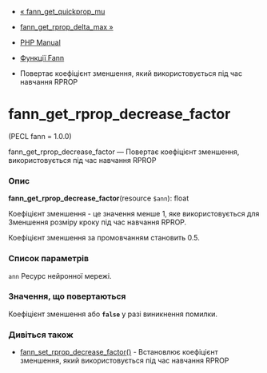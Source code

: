 - [« fann_get_quickprop_mu](function.fann-get-quickprop-mu.md)
- [fann_get_rprop_delta_max »](function.fann-get-rprop-delta-max.md)

- [PHP Manual](index.md)
- [Функції Fann](ref.fann.md)
- Повертає коефіцієнт зменшення, який використовується під час навчання
RPROP

# fann_get_rprop_decrease_factor

(PECL fann = 1.0.0)

fann_get_rprop_decrease_factor — Повертає коефіцієнт зменшення,
використовується під час навчання RPROP

### Опис

**fann_get_rprop_decrease_factor**(resource `$ann`): float

Коефіцієнт зменшення - це значення менше 1, яке використовується для
Зменшення розміру кроку під час навчання RPROP.

Коефіцієнт зменшення за промовчанням становить 0.5.

### Список параметрів

`ann`
Ресурс нейронної мережі.

### Значення, що повертаються

Коефіцієнт зменшення або **`false`** у разі виникнення помилки.

### Дивіться також

- [fann_set_rprop_decrease_factor()](function.fann-set-rprop-decrease-factor.md) -
Встановлює коефіцієнт зменшення, який використовується під час навчання
RPROP
